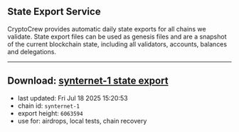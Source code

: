 ## State Export Service
CryptoCrew provides automatic daily state exports for all chains we validate. State export files can be used as genesis files and are a snapshot of the current blockchain state, including all validators, accounts, balances and delegations.

---
**Download: [synternet-1 state export](https://dl-eu2.ccvalidators.com/SERVICE/synternet/synternet-1_export_6063594.json)**
---

- last updated: Fri Jul 18 2025 15:20:53
- chain id: `synternet-1`
- export height: `6063594`
- use for: airdrops, local tests, chain recovery
